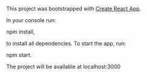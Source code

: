 This project was bootstrapped with [Create React App](https://github.com/facebookincubator/create-react-app).

In your console run:

npm install,

to install all dependencies. To start the app, run:

npm start.

The project will be available at localhost:3000